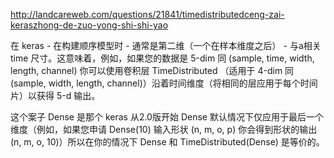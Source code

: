 http://landcareweb.com/questions/21841/timedistributedceng-zai-keraszhong-de-zuo-yong-shi-shi-yao

在 keras  - 在构建顺序模型时 - 通常是第二维（一个在样本维度之后） - 与a相关 time 尺寸。这意味着，例如，如果您的数据是 5-dim 同 (sample, time, width, length, channel) 你可以使用卷积层 TimeDistributed （适用于 4-dim 同 (sample, width, length, channel)）沿着时间维度（将相同的层应用于每个时间片）以获得 5-d 输出。

这个案子 Dense 是那个 keras 从2.0版开始 Dense 默认情况下仅应用于最后一个维度（例如，如果您申请 Dense(10) 输入形状 (n, m, o, p) 你会得到形状的输出 (n, m, o, 10)）所以在你的情况下 Dense 和 TimeDistributed(Dense) 是等价的。